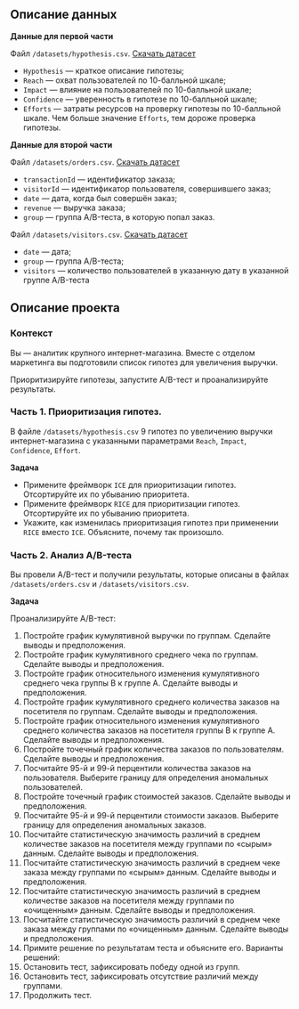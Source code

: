 ## Описание данных

**Данные для первой части**

Файл `/datasets/hypothesis.csv`. [Скачать датасет](https://code.s3.yandex.net/datasets/hypothesis.csv)

- `Hypothesis` — краткое описание гипотезы;
- `Reach` — охват пользователей по 10-балльной шкале;
- `Impact` — влияние на пользователей по 10-балльной шкале;
- `Confidence` — уверенность в гипотезе по 10-балльной шкале;
- `Efforts` — затраты ресурсов на проверку гипотезы по 10-балльной шкале. Чем больше значение `Efforts`, тем дороже проверка гипотезы.

**Данные для второй части**

Файл `/datasets/orders.csv`. [Скачать датасет](https://code.s3.yandex.net/datasets/orders.csv)

- `transactionId` — идентификатор заказа;
- `visitorId` — идентификатор пользователя, совершившего заказ;
- `date` — дата, когда был совершён заказ;
- `revenue` — выручка заказа;
- `group` — группа A/B-теста, в которую попал заказ.

Файл `/datasets/visitors.csv`. [Скачать датасет](https://code.s3.yandex.net/datasets/visitors.csv)

- `date` — дата;
- `group` — группа A/B-теста;
- `visitors` — количество пользователей в указанную дату в указанной группе A/B-теста

## Описание проекта

### Контекст

Вы — аналитик крупного интернет-магазина. Вместе с отделом маркетинга вы подготовили список гипотез для увеличения выручки.

Приоритизируйте гипотезы, запустите A/B-тест и проанализируйте результаты.

### Часть 1. Приоритизация гипотез.

В файле `/datasets/hypothesis.csv` 9 гипотез по увеличению выручки интернет-магазина с указанными параметрами `Reach`, `Impact`, `Confidence`, `Effort`.

**Задача**

- Примените фреймворк `ICE` для приоритизации гипотез. Отсортируйте их по убыванию приоритета.
- Примените фреймворк `RICE` для приоритизации гипотез. Отсортируйте их по убыванию приоритета.
- Укажите, как изменилась приоритизация гипотез при применении `RICE` вместо `ICE`. Объясните, почему так произошло.

### Часть 2. Анализ A/B-теста

Вы провели A/B-тест и получили результаты, которые описаны в файлах `/datasets/orders.csv` и `/datasets/visitors.csv`.

**Задача**

Проанализируйте A/B-тест:

1. Постройте график кумулятивной выручки по группам. Сделайте выводы и предположения.
2. Постройте график кумулятивного среднего чека по группам. Сделайте выводы и предположения.
3. Постройте график относительного изменения кумулятивного среднего чека группы B к группе A. Сделайте выводы и предположения.
4. Постройте график кумулятивного среднего количества заказов на посетителя по группам. Сделайте выводы и предположения.
5. Постройте график относительного изменения кумулятивного среднего количества заказов на посетителя группы B к группе A. Сделайте выводы и предположения.
6. Постройте точечный график количества заказов по пользователям. Сделайте выводы и предположения.
7. Посчитайте 95-й и 99-й перцентили количества заказов на пользователя. Выберите границу для определения аномальных пользователей.
8. Постройте точечный график стоимостей заказов. Сделайте выводы и предположения.
9. Посчитайте 95-й и 99-й перцентили стоимости заказов. Выберите границу для определения аномальных заказов.
10. Посчитайте статистическую значимость различий в среднем количестве заказов на посетителя между группами по «сырым» данным. Сделайте выводы и предположения.
11. Посчитайте статистическую значимость различий в среднем чеке заказа между группами по «сырым» данным. Сделайте выводы и предположения.
12. Посчитайте статистическую значимость различий в среднем количестве заказов на посетителя между группами по «очищенным» данным. Сделайте выводы и предположения.
13. Посчитайте статистическую значимость различий в среднем чеке заказа между группами по «очищенным» данным. Сделайте выводы и предположения.
14. Примите решение по результатам теста и объясните его. Варианты решений:
1. Остановить тест, зафиксировать победу одной из групп.
2. Остановить тест, зафиксировать отсутствие различий между группами.
3. Продолжить тест.
